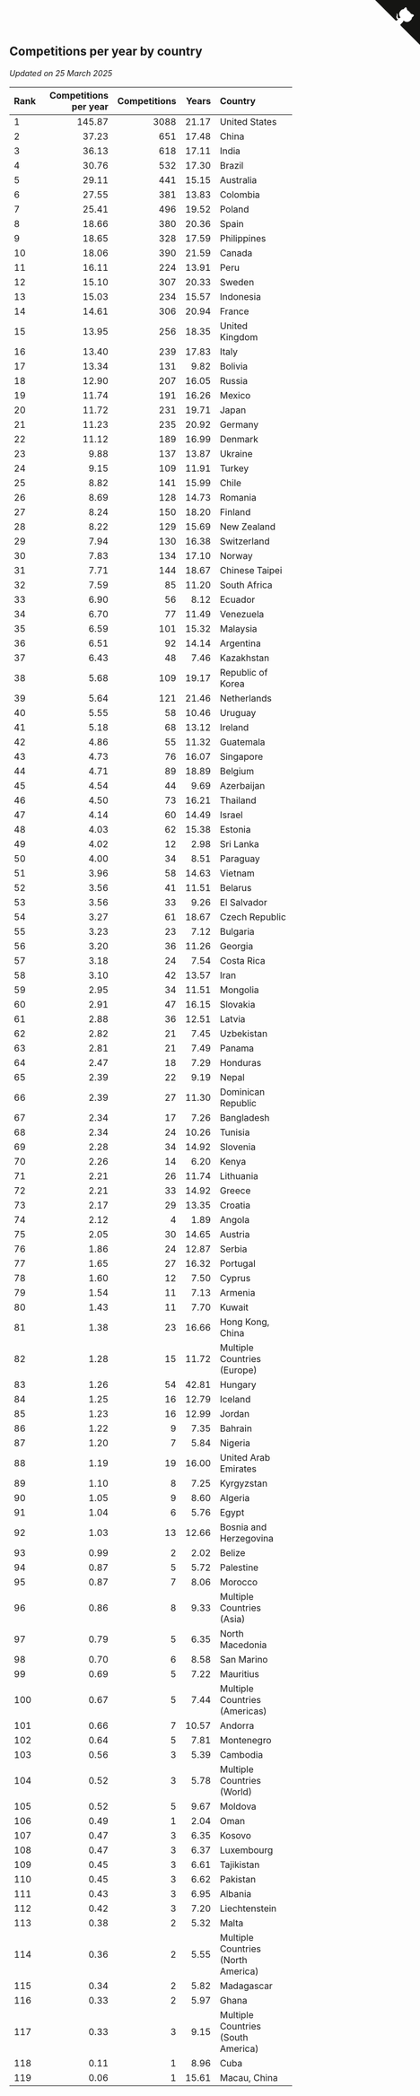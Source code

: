 ## Competitions per year by country

*Updated on 25 March 2025*

| Rank | Competitions per year | Competitions | Years | Country |
| :--- | ---: | ---: | ---: | :--- |
| 1 | 145.87 | 3088 | 21.17 | United States |
| 2 | 37.23 | 651 | 17.48 | China |
| 3 | 36.13 | 618 | 17.11 | India |
| 4 | 30.76 | 532 | 17.30 | Brazil |
| 5 | 29.11 | 441 | 15.15 | Australia |
| 6 | 27.55 | 381 | 13.83 | Colombia |
| 7 | 25.41 | 496 | 19.52 | Poland |
| 8 | 18.66 | 380 | 20.36 | Spain |
| 9 | 18.65 | 328 | 17.59 | Philippines |
| 10 | 18.06 | 390 | 21.59 | Canada |
| 11 | 16.11 | 224 | 13.91 | Peru |
| 12 | 15.10 | 307 | 20.33 | Sweden |
| 13 | 15.03 | 234 | 15.57 | Indonesia |
| 14 | 14.61 | 306 | 20.94 | France |
| 15 | 13.95 | 256 | 18.35 | United Kingdom |
| 16 | 13.40 | 239 | 17.83 | Italy |
| 17 | 13.34 | 131 | 9.82 | Bolivia |
| 18 | 12.90 | 207 | 16.05 | Russia |
| 19 | 11.74 | 191 | 16.26 | Mexico |
| 20 | 11.72 | 231 | 19.71 | Japan |
| 21 | 11.23 | 235 | 20.92 | Germany |
| 22 | 11.12 | 189 | 16.99 | Denmark |
| 23 | 9.88 | 137 | 13.87 | Ukraine |
| 24 | 9.15 | 109 | 11.91 | Turkey |
| 25 | 8.82 | 141 | 15.99 | Chile |
| 26 | 8.69 | 128 | 14.73 | Romania |
| 27 | 8.24 | 150 | 18.20 | Finland |
| 28 | 8.22 | 129 | 15.69 | New Zealand |
| 29 | 7.94 | 130 | 16.38 | Switzerland |
| 30 | 7.83 | 134 | 17.10 | Norway |
| 31 | 7.71 | 144 | 18.67 | Chinese Taipei |
| 32 | 7.59 | 85 | 11.20 | South Africa |
| 33 | 6.90 | 56 | 8.12 | Ecuador |
| 34 | 6.70 | 77 | 11.49 | Venezuela |
| 35 | 6.59 | 101 | 15.32 | Malaysia |
| 36 | 6.51 | 92 | 14.14 | Argentina |
| 37 | 6.43 | 48 | 7.46 | Kazakhstan |
| 38 | 5.68 | 109 | 19.17 | Republic of Korea |
| 39 | 5.64 | 121 | 21.46 | Netherlands |
| 40 | 5.55 | 58 | 10.46 | Uruguay |
| 41 | 5.18 | 68 | 13.12 | Ireland |
| 42 | 4.86 | 55 | 11.32 | Guatemala |
| 43 | 4.73 | 76 | 16.07 | Singapore |
| 44 | 4.71 | 89 | 18.89 | Belgium |
| 45 | 4.54 | 44 | 9.69 | Azerbaijan |
| 46 | 4.50 | 73 | 16.21 | Thailand |
| 47 | 4.14 | 60 | 14.49 | Israel |
| 48 | 4.03 | 62 | 15.38 | Estonia |
| 49 | 4.02 | 12 | 2.98 | Sri Lanka |
| 50 | 4.00 | 34 | 8.51 | Paraguay |
| 51 | 3.96 | 58 | 14.63 | Vietnam |
| 52 | 3.56 | 41 | 11.51 | Belarus |
| 53 | 3.56 | 33 | 9.26 | El Salvador |
| 54 | 3.27 | 61 | 18.67 | Czech Republic |
| 55 | 3.23 | 23 | 7.12 | Bulgaria |
| 56 | 3.20 | 36 | 11.26 | Georgia |
| 57 | 3.18 | 24 | 7.54 | Costa Rica |
| 58 | 3.10 | 42 | 13.57 | Iran |
| 59 | 2.95 | 34 | 11.51 | Mongolia |
| 60 | 2.91 | 47 | 16.15 | Slovakia |
| 61 | 2.88 | 36 | 12.51 | Latvia |
| 62 | 2.82 | 21 | 7.45 | Uzbekistan |
| 63 | 2.81 | 21 | 7.49 | Panama |
| 64 | 2.47 | 18 | 7.29 | Honduras |
| 65 | 2.39 | 22 | 9.19 | Nepal |
| 66 | 2.39 | 27 | 11.30 | Dominican Republic |
| 67 | 2.34 | 17 | 7.26 | Bangladesh |
| 68 | 2.34 | 24 | 10.26 | Tunisia |
| 69 | 2.28 | 34 | 14.92 | Slovenia |
| 70 | 2.26 | 14 | 6.20 | Kenya |
| 71 | 2.21 | 26 | 11.74 | Lithuania |
| 72 | 2.21 | 33 | 14.92 | Greece |
| 73 | 2.17 | 29 | 13.35 | Croatia |
| 74 | 2.12 | 4 | 1.89 | Angola |
| 75 | 2.05 | 30 | 14.65 | Austria |
| 76 | 1.86 | 24 | 12.87 | Serbia |
| 77 | 1.65 | 27 | 16.32 | Portugal |
| 78 | 1.60 | 12 | 7.50 | Cyprus |
| 79 | 1.54 | 11 | 7.13 | Armenia |
| 80 | 1.43 | 11 | 7.70 | Kuwait |
| 81 | 1.38 | 23 | 16.66 | Hong Kong, China |
| 82 | 1.28 | 15 | 11.72 | Multiple Countries (Europe) |
| 83 | 1.26 | 54 | 42.81 | Hungary |
| 84 | 1.25 | 16 | 12.79 | Iceland |
| 85 | 1.23 | 16 | 12.99 | Jordan |
| 86 | 1.22 | 9 | 7.35 | Bahrain |
| 87 | 1.20 | 7 | 5.84 | Nigeria |
| 88 | 1.19 | 19 | 16.00 | United Arab Emirates |
| 89 | 1.10 | 8 | 7.25 | Kyrgyzstan |
| 90 | 1.05 | 9 | 8.60 | Algeria |
| 91 | 1.04 | 6 | 5.76 | Egypt |
| 92 | 1.03 | 13 | 12.66 | Bosnia and Herzegovina |
| 93 | 0.99 | 2 | 2.02 | Belize |
| 94 | 0.87 | 5 | 5.72 | Palestine |
| 95 | 0.87 | 7 | 8.06 | Morocco |
| 96 | 0.86 | 8 | 9.33 | Multiple Countries (Asia) |
| 97 | 0.79 | 5 | 6.35 | North Macedonia |
| 98 | 0.70 | 6 | 8.58 | San Marino |
| 99 | 0.69 | 5 | 7.22 | Mauritius |
| 100 | 0.67 | 5 | 7.44 | Multiple Countries (Americas) |
| 101 | 0.66 | 7 | 10.57 | Andorra |
| 102 | 0.64 | 5 | 7.81 | Montenegro |
| 103 | 0.56 | 3 | 5.39 | Cambodia |
| 104 | 0.52 | 3 | 5.78 | Multiple Countries (World) |
| 105 | 0.52 | 5 | 9.67 | Moldova |
| 106 | 0.49 | 1 | 2.04 | Oman |
| 107 | 0.47 | 3 | 6.35 | Kosovo |
| 108 | 0.47 | 3 | 6.37 | Luxembourg |
| 109 | 0.45 | 3 | 6.61 | Tajikistan |
| 110 | 0.45 | 3 | 6.62 | Pakistan |
| 111 | 0.43 | 3 | 6.95 | Albania |
| 112 | 0.42 | 3 | 7.20 | Liechtenstein |
| 113 | 0.38 | 2 | 5.32 | Malta |
| 114 | 0.36 | 2 | 5.55 | Multiple Countries (North America) |
| 115 | 0.34 | 2 | 5.82 | Madagascar |
| 116 | 0.33 | 2 | 5.97 | Ghana |
| 117 | 0.33 | 3 | 9.15 | Multiple Countries (South America) |
| 118 | 0.11 | 1 | 8.96 | Cuba |
| 119 | 0.06 | 1 | 15.61 | Macau, China |


<a href="https://github.com/JustinTimeCuber/wca_statistics" class="github-corner" aria-label="View source on Github"><svg width="80" height="80" viewBox="0 0 250 250" style="fill:#151513; color:#fff; position: absolute; top: 0; border: 0; right: 0;" aria-hidden="true"><path d="M0,0 L115,115 L130,115 L142,142 L250,250 L250,0 Z"></path><path d="M128.3,109.0 C113.8,99.7 119.0,89.6 119.0,89.6 C122.0,82.7 120.5,78.6 120.5,78.6 C119.2,72.0 123.4,76.3 123.4,76.3 C127.3,80.9 125.5,87.3 125.5,87.3 C122.9,97.6 130.6,101.9 134.4,103.2" fill="currentColor" style="transform-origin: 130px 106px;" class="octo-arm"></path><path d="M115.0,115.0 C114.9,115.1 118.7,116.5 119.8,115.4 L133.7,101.6 C136.9,99.2 139.9,98.4 142.2,98.6 C133.8,88.0 127.5,74.4 143.8,58.0 C148.5,53.4 154.0,51.2 159.7,51.0 C160.3,49.4 163.2,43.6 171.4,40.1 C171.4,40.1 176.1,42.5 178.8,56.2 C183.1,58.6 187.2,61.8 190.9,65.4 C194.5,69.0 197.7,73.2 200.1,77.6 C213.8,80.2 216.3,84.9 216.3,84.9 C212.7,93.1 206.9,96.0 205.4,96.6 C205.1,102.4 203.0,107.8 198.3,112.5 C181.9,128.9 168.3,122.5 157.7,114.1 C157.9,116.9 156.7,120.9 152.7,124.9 L141.0,136.5 C139.8,137.7 141.6,141.9 141.8,141.8 Z" fill="currentColor" class="octo-body"></path></svg></a><style>.github-corner:hover .octo-arm{animation:octocat-wave 560ms ease-in-out}@keyframes octocat-wave{0%,100%{transform:rotate(0)}20%,60%{transform:rotate(-25deg)}40%,80%{transform:rotate(10deg)}}@media (max-width:500px){.github-corner:hover .octo-arm{animation:none}.github-corner .octo-arm{animation:octocat-wave 560ms ease-in-out}}</style>
